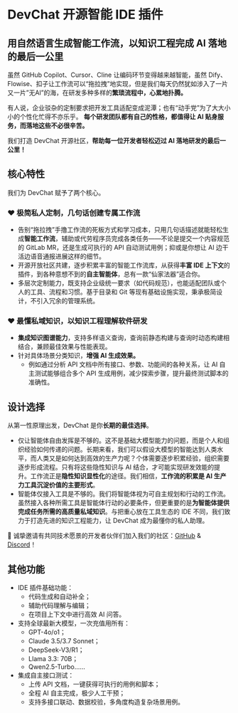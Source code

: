 DevChat 开源智能 IDE 插件
=
用自然语言生成智能工作流，以知识工程完成 AI 落地的最后一公里
-

虽然 GitHub Copilot、Cursor、Cline 让编码环节变得越来越智能，虽然 Dify、Flowise、扣子让工作流可以“拖拉拽”地实现，但是我们每天仍然犹如涉入了一片又一片”无AI”的海，在研发多种多样的**繁琐流程中，心累地扑腾。**

有人说，企业驳杂的定制要求把开发工具适配变成泥潭；也有“动手党”为了大大小小的个性化忙得不亦乐乎。
**每个研发团队都有自己的性格，都值得让 AI 贴身服务，而落地这些不必很辛苦。**

我们打造 DevChat 开源社区，**帮助每一位开发者轻松迈过 AI 落地研发的最后一公里！**

## 核心特性

我们为 DevChat 赋予了两个核心。

### ❤️ 极简私人定制，几句话创建专属工作流

- 告别“拖拉拽”手撸工作流的死板方式和学习成本，只用几句话描述就能轻松生成**智能工作流**，辅助或代劳程序员完成各类任务——不论是提交一个内容规范的 GitLab MR，还是生成可执行的 API 自动测试用例；抑或是你想让 AI 边干活边语音通报进展这样的细节。
- 开源开放社区共建，逐步积累丰富的智能工作流库，从获得**丰富 IDE 上下文**的插件，到各种意想不到的**自主智能体**，总有一款“仙家法器”适合你。
- 多层次定制能力，既支持企业级统一要求（如代码规范），也能适配团队或个人的工具、流程和习惯。基于目录和 Git 等现有基础设施实现，秉承极简设计，不引入冗余的管理系统。

### ❤️ 最懂私域知识，以知识工程理解软件研发

- **集成知识图谱能力**，支持多样语义查询，查询前静态构建与查询时动态构建相结合，兼顾最佳效果与性能表现。
- 针对具体场景分类知识，**增强 AI 生成效果。**
  - 例如通过分析 API 文档中所有接口、参数、功能间的各种关系，让 AI 自主测试能够组合多个 API 生成用例，减少探索步骤，提升最终测试脚本的准确性。

## 设计选择

从第一性原理出发，DevChat 是你**长期的最佳选择**。

- 仅让智能体自由发挥是不够的。这不是基础大模型能力的问题，而是个人和组织经验如何传递的问题。长期来看，我们可以假设大模型的智能达到人类水平，而人类又是如何达到高效的生产力呢？个体需要逐步积累经验，组织需要逐步形成流程。只有将这些隐性知识与 AI 结合，才可能实现研发效能的提升。工作流正是**隐性知识显性化**的途径。我们相信，**工作流的积累是 AI 生产力工具沉淀价值的主要形式**。
- 智能体仅接入工具是不够的。我们将智能体视为可自主规划和行动的工作流。虽然接入各种所需工具是智能体行动的必要条件，但更重要的是**为智能体提供完成任务所需的高质量私域知识**。与把重心放在工具生态的 IDE 不同，我们致力于打造先进的知识工程能力，让 DevChat 成为最懂你的私人助理。

🤝 诚挚邀请有共同技术愿景的开发者伙伴们加入我们的社区：[GitHub](https://github.com/devchat-ai/workflows) & [Discord](https://discord.com/invite/JNyVGz8y)！

## 其他功能

- IDE 插件基础功能：
  - 代码生成和自动补全；
  - 辅助代码理解与编辑；
  - 在项目上下文中进行高效 AI 问答。
- 支持全球最新大模型，一次充值用所有：
  - GPT-4o/o1；
  - Claude 3.5/3.7 Sonnet；
  - DeepSeek-V3/R1；
  - Llama 3.3: 70B；
  - Qwen2.5-Turbo……
- 集成自主接口测试：
  - 上传 API 文档，一键获得可执行的用例和脚本；
  - 全程 AI 自主完成，极少人工干预；
  - 支持多接口联动、数据校验，多角度构造复杂场景用例。

